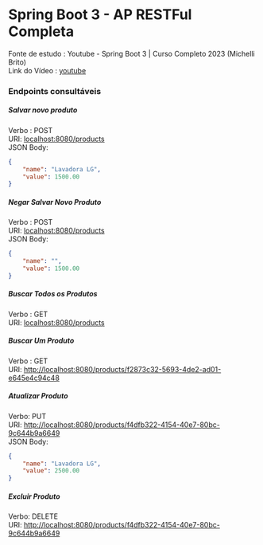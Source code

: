# Spring Boot 3 - AP RESTFul Completa 

Fonte de estudo : Youtube - Spring Boot 3 | Curso Completo 2023 (Michelli Brito)  
Link do Vídeo : [youtube](https://www.youtube.com/watch?v=wlYvA2b1BWI)

### Endpoints consultáveis

##### Salvar novo produto
Verbo : POST  
URI: [localhost:8080/products](localhost:8080/products)  
JSON Body: 

```json
{
    "name": "Lavadora LG",
    "value": 1500.00
}
```

##### Negar Salvar Novo Produto
Verbo : POST  
URI: [localhost:8080/products](localhost:8080/products)  
JSON Body: 

```json
{
    "name": "",
    "value": 1500.00
}
```

##### Buscar Todos os Produtos
Verbo : GET  
URI: [localhost:8080/products](localhost:8080/products)  

##### Buscar Um Produto
Verbo : GET  
URI: [http://localhost:8080/products/f2873c32-5693-4de2-ad01-e645e4c94c48](http://localhost:8080/products/f2873c32-5693-4de2-ad01-e645e4c94c48)  

##### Atualizar Produto
Verbo: PUT  
URI: [http://localhost:8080/products/f4dfb322-4154-40e7-80bc-9c644b9a6649](http://localhost:8080/products/f4dfb322-4154-40e7-80bc-9c644b9a6649)  
JSON Body: 

```json
{
    "name": "Lavadora LG",
	"value": 2500.00
}
```

##### Excluir Produto
Verbo: DELETE  
URI: [http://localhost:8080/products/f4dfb322-4154-40e7-80bc-9c644b9a6649](http://localhost:8080/products/f4dfb322-4154-40e7-80bc-9c644b9a6649)  